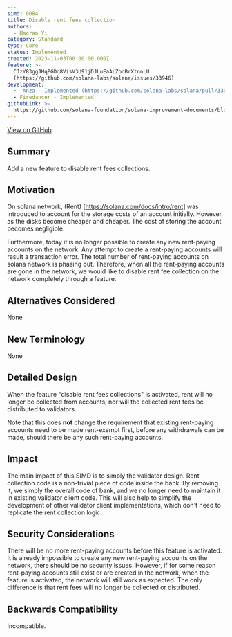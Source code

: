```yaml
---
simd: 0084
title: Disable rent fees collection
authors:
  - Haoran Yi
category: Standard
type: Core
status: Implemented
created: 2023-11-03T00:00:00.000Z
feature: >-
  CJzY83ggJHqPGDq8VisV3U91jDJLuEaALZooBrXtnnLU
  (https://github.com/solana-labs/solana/issues/33946)
development:
  - 'Anza - Implemented (https://github.com/solana-labs/solana/pull/33945)'
  - Firedancer - Implemented
githubLink: >-
  https://github.com/solana-foundation/solana-improvement-documents/blob/main/proposals/0084-disable-rent-fees-collection.md
---
```

[View on GitHub](https://github.com/solana-foundation/solana-improvement-documents/blob/main/proposals/0084-disable-rent-fees-collection.md)


## Summary

Add a new feature to disable rent fees collections.

## Motivation

On solana network, (Rent) [https://solana.com/docs/intro/rent] was introduced to
account for the storage costs of an account initially. However, as the disks
become cheaper and cheaper. The cost of storing the account becomes negligible.

Furthermore, today it is no longer possible to create any new rent-paying
accounts on the network. Any attempt to create a rent-paying accounts will
result a transaction error. The total number of rent-paying accounts on solana
network is phasing out. Therefore, when all the rent-paying accounts are gone in
the network, we would like to disable rent fee collection on the network
completely through a feature.


## Alternatives Considered

None

## New Terminology

None

## Detailed Design

When the feature "disable rent fees collections" is activated, rent will no
longer be collected from accounts, nor will the collected rent fees be
distributed to validators.

Note that this does **not** change the requirement that existing rent-paying
accounts need to be made rent-exempt first, before any withdrawals can be
made, should there be any such rent-paying accounts.

## Impact

The main impact of this SIMD is to simply the validator design. Rent collection
code is a non-trivial piece of code inside the bank. By removing it, we simply
the overall code of bank, and we no longer need to maintain it in existing
validator client code. This will also help to simplify the development of other
validator client implementations, which don't need to replicate the rent
collection logic.


## Security Considerations

There will be no more rent-paying accounts before this feature is activated. It
is already impossible to create any new rent-paying accounts on the network,
there should be no security issues. However, if for some reason rent-paying
accounts still exist or are created in the network, when the feature is
activated, the network will still work as expected. The only difference is that
rent fees will no longer be collected or distributed.


## Backwards Compatibility

Incompatible.
